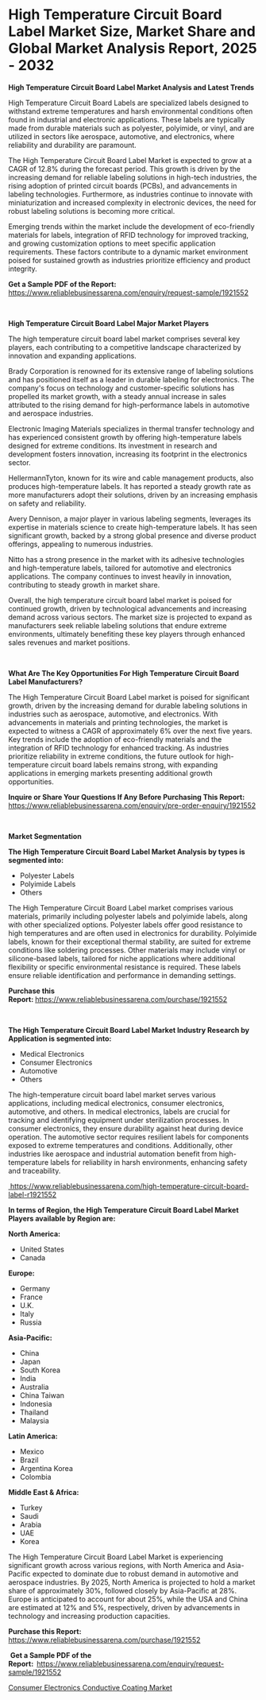 <p><h1>High Temperature Circuit Board Label Market Size, Market Share and Global Market Analysis Report, 2025 - 2032</h1></p><p><strong>High Temperature Circuit Board Label Market Analysis and Latest Trends</strong></p>
<p><p>High Temperature Circuit Board Labels are specialized labels designed to withstand extreme temperatures and harsh environmental conditions often found in industrial and electronic applications. These labels are typically made from durable materials such as polyester, polyimide, or vinyl, and are utilized in sectors like aerospace, automotive, and electronics, where reliability and durability are paramount.</p><p>The High Temperature Circuit Board Label Market is expected to grow at a CAGR of 12.8% during the forecast period. This growth is driven by the increasing demand for reliable labeling solutions in high-tech industries, the rising adoption of printed circuit boards (PCBs), and advancements in labeling technologies. Furthermore, as industries continue to innovate with miniaturization and increased complexity in electronic devices, the need for robust labeling solutions is becoming more critical.</p><p>Emerging trends within the market include the development of eco-friendly materials for labels, integration of RFID technology for improved tracking, and growing customization options to meet specific application requirements. These factors contribute to a dynamic market environment poised for sustained growth as industries prioritize efficiency and product integrity.</p></p>
<p><strong>Get a Sample PDF of the Report:&nbsp;</strong> <a href="https://www.reliablebusinessarena.com/enquiry/request-sample/1921552?utm_campaign=2246&utm_medium=2&utm_source=Github&utm_content=ia&utm_term=04022025&utm_id=high-temperature-circuit-board-label">https://www.reliablebusinessarena.com/enquiry/request-sample/1921552</a></p>
<p>&nbsp;</p>
<p><strong>High Temperature Circuit Board Label Major Market Players</strong></p>
<p><p>The high temperature circuit board label market comprises several key players, each contributing to a competitive landscape characterized by innovation and expanding applications. </p><p>Brady Corporation is renowned for its extensive range of labeling solutions and has positioned itself as a leader in durable labeling for electronics. The company's focus on technology and customer-specific solutions has propelled its market growth, with a steady annual increase in sales attributed to the rising demand for high-performance labels in automotive and aerospace industries.</p><p>Electronic Imaging Materials specializes in thermal transfer technology and has experienced consistent growth by offering high-temperature labels designed for extreme conditions. Its investment in research and development fosters innovation, increasing its footprint in the electronics sector.</p><p>HellermannTyton, known for its wire and cable management products, also produces high-temperature labels. It has reported a steady growth rate as more manufacturers adopt their solutions, driven by an increasing emphasis on safety and reliability.</p><p>Avery Dennison, a major player in various labeling segments, leverages its expertise in materials science to create high-temperature labels. It has seen significant growth, backed by a strong global presence and diverse product offerings, appealing to numerous industries.</p><p>Nitto has a strong presence in the market with its adhesive technologies and high-temperature labels, tailored for automotive and electronics applications. The company continues to invest heavily in innovation, contributing to steady growth in market share.</p><p>Overall, the high temperature circuit board label market is poised for continued growth, driven by technological advancements and increasing demand across various sectors. The market size is projected to expand as manufacturers seek reliable labeling solutions that endure extreme environments, ultimately benefiting these key players through enhanced sales revenues and market positions.</p></p>
<p>&nbsp;</p>
<p><strong>What Are The Key Opportunities For High Temperature Circuit Board Label Manufacturers?</strong></p>
<p><p>The High Temperature Circuit Board Label market is poised for significant growth, driven by the increasing demand for durable labeling solutions in industries such as aerospace, automotive, and electronics. With advancements in materials and printing technologies, the market is expected to witness a CAGR of approximately 6% over the next five years. Key trends include the adoption of eco-friendly materials and the integration of RFID technology for enhanced tracking. As industries prioritize reliability in extreme conditions, the future outlook for high-temperature circuit board labels remains strong, with expanding applications in emerging markets presenting additional growth opportunities.</p></p>
<p><strong>Inquire or Share Your Questions If Any Before Purchasing This Report:</strong> <a href="https://www.reliablebusinessarena.com/enquiry/pre-order-enquiry/1921552?utm_campaign=2246&utm_medium=2&utm_source=Github&utm_content=ia&utm_term=04022025&utm_id=high-temperature-circuit-board-label">https://www.reliablebusinessarena.com/enquiry/pre-order-enquiry/1921552</a></p>
<p>&nbsp;</p>
<p><strong>Market Segmentation</strong></p>
<p><strong>The High Temperature Circuit Board Label Market Analysis by types is segmented into:</strong></p>
<p><ul><li>Polyester Labels</li><li>Polyimide Labels</li><li>Others</li></ul></p>
<p><p>The High Temperature Circuit Board Label market comprises various materials, primarily including polyester labels and polyimide labels, along with other specialized options. Polyester labels offer good resistance to high temperatures and are often used in electronics for durability. Polyimide labels, known for their exceptional thermal stability, are suited for extreme conditions like soldering processes. Other materials may include vinyl or silicone-based labels, tailored for niche applications where additional flexibility or specific environmental resistance is required. These labels ensure reliable identification and performance in demanding settings.</p></p>
<p><strong>Purchase this Report:&nbsp;</strong><a href="https://www.reliablebusinessarena.com/purchase/1921552?utm_campaign=2246&utm_medium=2&utm_source=Github&utm_content=ia&utm_term=04022025&utm_id=high-temperature-circuit-board-label">https://www.reliablebusinessarena.com/purchase/1921552</a></p>
<p>&nbsp;</p>
<p><strong>The High Temperature Circuit Board Label Market Industry Research by Application is segmented into:</strong></p>
<p><ul><li>Medical Electronics</li><li>Consumer Electronics</li><li>Automotive</li><li>Others</li></ul></p>
<p><p>The high-temperature circuit board label market serves various applications, including medical electronics, consumer electronics, automotive, and others. In medical electronics, labels are crucial for tracking and identifying equipment under sterilization processes. In consumer electronics, they ensure durability against heat during device operation. The automotive sector requires resilient labels for components exposed to extreme temperatures and conditions. Additionally, other industries like aerospace and industrial automation benefit from high-temperature labels for reliability in harsh environments, enhancing safety and traceability.</p></p>
<p><a href="https://www.reliablebusinessarena.com/high-temperature-circuit-board-label-r1921552?utm_campaign=2246&utm_medium=2&utm_source=Github&utm_content=ia&utm_term=04022025&utm_id=high-temperature-circuit-board-label">&nbsp;https://www.reliablebusinessarena.com/high-temperature-circuit-board-label-r1921552</a></p>
<p><strong>In terms of Region, the High Temperature Circuit Board Label Market Players available by Region are:</strong></p>
<p>
    <p> <strong> North America: </strong>
        <ul>
            <li>United States</li>
            <li>Canada</li>
        </ul>
        </p> 
    <p> <strong> Europe: </strong>
        <ul>
            <li>Germany</li>
            <li>France</li>
            <li>U.K.</li>
            <li>Italy</li>
            <li>Russia</li>
        </ul>
        </p> 
    <p> <strong> Asia-Pacific: </strong>
        <ul>
            <li>China</li>
            <li>Japan</li>
            <li>South Korea</li>
            <li>India</li>
            <li>Australia</li>
            <li>China Taiwan</li>
            <li>Indonesia</li>
            <li>Thailand</li>
            <li>Malaysia</li>
        </ul>
        </p> 
    <p> <strong> Latin America: </strong>
        <ul>
            <li>Mexico</li>
            <li>Brazil</li>
            <li>Argentina Korea</li>
            <li>Colombia</li>
        </ul>
        </p> 
    <p> <strong> Middle East & Africa: </strong>
        <ul>
            <li>Turkey</li>
            <li>Saudi</li>
            <li>Arabia</li>
            <li>UAE</li>
            <li>Korea</li>
        </ul>
    </p>
    </p>
<p><p>The High Temperature Circuit Board Label Market is experiencing significant growth across various regions, with North America and Asia-Pacific expected to dominate due to robust demand in automotive and aerospace industries. By 2025, North America is projected to hold a market share of approximately 30%, followed closely by Asia-Pacific at 28%. Europe is anticipated to account for about 25%, while the USA and China are estimated at 12% and 5%, respectively, driven by advancements in technology and increasing production capacities.</p></p>
<p><strong>Purchase this Report: </strong><a href="https://www.reliablebusinessarena.com/purchase/1921552?utm_campaign=2246&utm_medium=2&utm_source=Github&utm_content=ia&utm_term=04022025&utm_id=high-temperature-circuit-board-label">https://www.reliablebusinessarena.com/purchase/1921552</a></p>
<p>&nbsp;<strong>Get a Sample PDF of the Report:&nbsp;&nbsp;</strong><a href="https://www.reliablebusinessarena.com/enquiry/request-sample/1921552?utm_campaign=2246&utm_medium=2&utm_source=Github&utm_content=ia&utm_term=04022025&utm_id=high-temperature-circuit-board-label">https://www.reliablebusinessarena.com/enquiry/request-sample/1921552</a></p>
<p><strong></strong></p>
<p><p><a href="https://github.com/shondapmbau/Market-Research-Report-List-1/blob/main/consumer-electronics-conductive-coating-market.md?utm_campaign=2246&utm_medium=2&utm_source=Github&utm_content=ia&utm_term=04022025&utm_id=high-temperature-circuit-board-label">Consumer Electronics Conductive Coating Market</a></p></p>